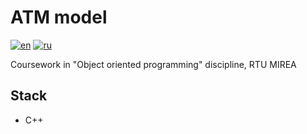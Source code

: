 # ATM model

[![en](https://img.shields.io/badge/lang-en-blue.svg)](README.md)
[![ru](https://img.shields.io/badge/lang-ru-red.svg)](README.ru.md)

Coursework in "Object oriented programming" discipline, RTU MIREA

## Stack

- C++